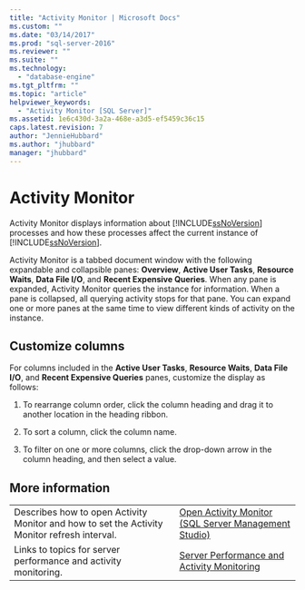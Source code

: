 ```yaml
---
title: "Activity Monitor | Microsoft Docs"
ms.custom: ""
ms.date: "03/14/2017"
ms.prod: "sql-server-2016"
ms.reviewer: ""
ms.suite: ""
ms.technology: 
  - "database-engine"
ms.tgt_pltfrm: ""
ms.topic: "article"
helpviewer_keywords: 
  - "Activity Monitor [SQL Server]"
ms.assetid: 1e6c430d-3a2a-468e-a3d5-ef5459c36c15
caps.latest.revision: 7
author: "JennieHubbard"
ms.author: "jhubbard"
manager: "jhubbard"
---
```

# Activity Monitor
  Activity Monitor displays information about [!INCLUDE[ssNoVersion](../../includes/ssnoversion-md.md)] processes and how these processes affect the current instance of [!INCLUDE[ssNoVersion](../../includes/ssnoversion-md.md)].  
  
 Activity Monitor is a tabbed document window with the following expandable and collapsible panes: **Overview**, **Active User Tasks**, **Resource Waits**, **Data File I/O**, and **Recent Expensive Queries**. When any pane is expanded, Activity Monitor queries the instance for information. When a pane is collapsed, all querying activity stops for that pane. You can  expand one or more panes at the same time to view different kinds of activity on the instance.  
 
 ## Customize columns 
 For columns included in the **Active User Tasks**, **Resource Waits**, **Data File I/O**, and **Recent Expensive Queries** panes, customize the display as follows:  
  
1.  To rearrange column order, click the column heading and drag it to another location in the heading ribbon.  
  
2.  To sort a column, click the column name.  
  
3.  To filter on one or more columns, click the drop-down arrow in the column heading, and then select a value.  
  
## More information  
   
|||  
|-|-|  
|Describes how to open Activity Monitor and how to set the Activity Monitor refresh interval.|[Open Activity Monitor &#40;SQL Server Management Studio&#41;](../../relational-databases/performance-monitor/open-activity-monitor-sql-server-management-studio.md)|  
|Links to topics for server performance and activity monitoring.|[Server Performance and Activity Monitoring](../../relational-databases/performance/server-performance-and-activity-monitoring.md)|  
  
  
